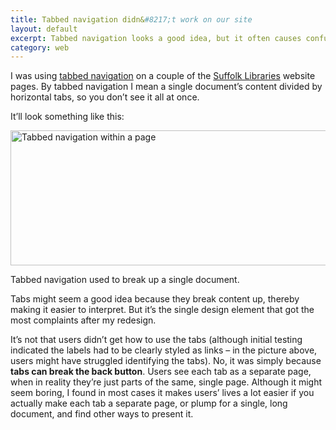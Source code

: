 ```yaml
---
title: Tabbed navigation didn&#8217;t work on our site
layout: default
excerpt: Tabbed navigation looks a good idea, but it often causes confusion. Generally, it makes more sense to publish a single, visible, well-organised document.
category: web
---
```

I was using [tabbed navigation][1] on a couple of the [Suffolk Libraries][2] website pages. By tabbed navigation I mean a single document&#8217;s content divided by horizontal tabs, so you don&#8217;t see it all at once.

It&#8217;ll look something like this:

<img src="http://leonpaternoster.com/wp-content/uploads/2014/07/tabs.gif" alt="Tabbed navigation within a page" width="860" height="216" />

<p class="figcaption">Tabbed navigation used to break up a single document.</p>

Tabs might seem a good idea because they break content up, thereby making it easier to interpret. But it&#8217;s the single design element that got the most complaints after my redesign.

It&#8217;s not that users didn&#8217;t get how to use the tabs (although initial testing indicated the labels had to be clearly styled as links – in the picture above, users might have struggled identifying the tabs). No, it was simply because **tabs can break the back button**. Users see each tab as a separate page, when in reality they&#8217;re just parts of the same, single page. Although it might seem boring, I found in most cases it makes users&#8217; lives a lot easier if you actually make each tab a separate page, or plump for a single, long document, and find other ways to present it.

 [1]: http://foundation.zurb.com/docs/components/tabs.html
 [2]: http://suffolklibraries.co.uk
